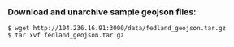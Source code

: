 ### Download and unarchive sample geojson files:

~~~~
$ wget http://104.236.16.91:3000/data/fedland_geojson.tar.gz
$ tar xvf fedland_geojson.tar.gz
~~~~
